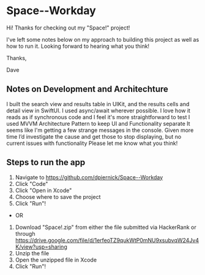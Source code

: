 # Space--Workday

Hi! Thanks for checking out my "Space!" project!

I've left some notes below on my approach to building this project as well as how to run it. Looking forward to hearing what you think!

Thanks,

Dave


## Notes on Development and Architechture
I built the search view and results table in UIKit, and the results cells and detail view in SwiftUI.
I used async/await wherever possible. I love how it reads as if synchronous code and I feel it's more straightforward to test
I used MVVM Architecture Pattern to keep UI and Functionality separate
It seems like I'm getting a few strange messages in the console.
Given more time I’d investigate the cause and get those to stop displaying, but no current issues with functionality
Please let me know what you think!

## Steps to run the app
1. Navigate to https://github.com/dpiernick/Space--Workday
2. Click "Code"
3. Click "Open in Xcode"
4. Choose where to save the project
5. Click "Run"!
 - OR
1. Download "Space!.zip" from either the file submitted via HackerRank or through https://drive.google.com/file/d/1erfeoTZ9qukWtP0mNU9xsubvqW24Jv4K/view?usp=sharing
2. Unzip the file
3. Open the unzipped file in Xcode
4. Click "Run"!
